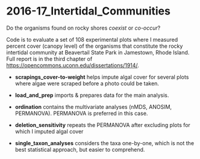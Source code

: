 # 2016-17_Intertidal_Communities
Do the organisms found on rocky shores *coexist* or *co-occur*?

Code is to evaluate a set of 108 experimental plots where I measured percent cover (canopy level)
of the organisms that constitute the rocky intertidal community at Beavertail State Park in Jamestown, Rhode Island.
Full report is in the third chapter of https://opencommons.uconn.edu/dissertations/1914/.

* **scrapings_cover-to-weight** helps impute algal cover for several plots where algae were scraped before a photo could be taken.

* **load_and_prep** imports & prepares data for the main analysis.

* **ordination** contains the multivariate analyses (nMDS, ANOSIM, PERMANOVA). PERMANOVA is preferred in this case.

* **deletion_sensitivity** repeats the PERMANOVA after excluding plots for which I imputed algal cover

* **single_taxon_analyses** considers the taxa one-by-one, which is not the best statistical approach, but easier to comprehend. 

